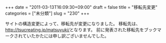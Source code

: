 +++
date = "2011-03-13T16:09:30+09:00"
draft = false
title = "移転先変更"
categories = ["未分類"]
slug = "230"
+++

サイトの構造変更によって、移転先が変更になりました。
移転先は、<a href="http://tsucreating.jp/matsuyuki/" target="_blank" title="http://tsucreating.jp/matsuyuki/">http://tsucreating.jp/matsuyuki/</a>となります。
前に発表された移転先をブックマークされていたかたには申し訳ございませんでした。

